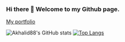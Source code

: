 ### Hi there 👋 Welcome to my Github page.

[My portfolio](https://akhalid88.github.io/port-of-folio/)
<!--
**akhalid88/akhalid88** is a ✨ _special_ ✨ repository because its `README.md` (this file) appears on your GitHub profile.

Here are some ideas to get you started:

- 🔭 I’m currently working on ...
- 🌱 I’m currently learning ...
- 👯 I’m looking to collaborate on ...
- 🤔 I’m looking for help with ...
- 💬 Ask me about ...
- 📫 How to reach me: ...
- 😄 Pronouns: ...
- ⚡ Fun fact: ...
-->

![Akhalid88's GitHub stats](https://github-readme-stats.vercel.app/api?username=akhalid88&show_icons=true&theme=chartreuse-dark&hide=issues)
[![Top Langs](https://github-readme-stats.vercel.app/api/top-langs/?username=akhalid88&layout=compact&theme=merko)](https://github.com/akhalid88/github-readme-stats)
